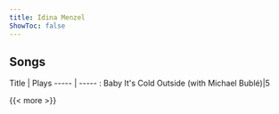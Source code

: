 ```yaml
---
title: Idina Menzel
ShowToc: false
---
```


## Songs
Title | Plays 
----- | ----- : 
Baby It's Cold Outside (with Michael Bublé)|5

{{< more >}}